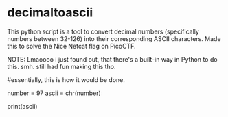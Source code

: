 # decimaltoascii

This python script is a tool to convert decimal numbers (specifically numbers between 32-126) into their corresponding ASCII characters. Made this to solve the Nice Netcat flag on PicoCTF. 

NOTE: Lmaoooo i just found out, that there's a built-in way in Python to do this. smh. still had fun making this tho.

#essentially, this is how it would be done.

number = 97
ascii = chr(number)

print(ascii)
